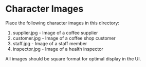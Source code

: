 # Character Images

Place the following character images in this directory:

1. supplier.jpg - Image of a coffee supplier
2. customer.jpg - Image of a coffee shop customer
3. staff.jpg - Image of a staff member
4. inspector.jpg - Image of a health inspector

All images should be square format for optimal display in the UI.
